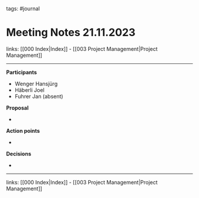 tags: #journal

# Meeting Notes 21.11.2023

links: [[000 Index|Index]] - [[003 Project Management|Project Management]]

---

**Participants**

- Wenger Hansjürg
- Häberli Joel
- Fuhrer Jan (absent)

**Proposal**

- 

**Action points**

- 

**Decisions**

-  

---
links: [[000 Index|Index]] - [[003 Project Management|Project Management]]